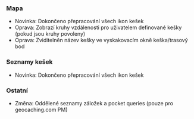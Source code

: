 ### Mapa
- Novinka: Dokončeno přepracování všech ikon kešek
- Oprava: Zobrazí kruhy vzdálenosti pro uživatelem definované kešky (pokud jsou kruhy povoleny)
- Oprava: Zviditelněn název kešky ve vyskakovacím okně keška/trasový bod

### Seznamy kešek
- Novinka: Dokončeno přepracování všech ikon kešek

### Ostatní
- Změna: Oddělené seznamy záložek a pocket queries (pouze pro geocaching.com PM)
